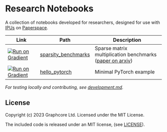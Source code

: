 # Research Notebooks

A collection of notebooks developed for researchers, designed for use with [IPUs](https://www.graphcore.ai/bow-processors) on [Paperspace](https://www.paperspace.com/gradient/notebooks).

| Link | Path | Description |
| --- | --- | --- |
| [![Run on Gradient](https://assets.paperspace.io/img/gradient-badge.svg)](https://console.paperspace.com/github/graphcore-research/notebooks?container=graphcore%2Fpytorch-jupyter%3A3.2.0-ubuntu-20.04&machine=Free-IPU-POD4&file=%2Fsparsity_benchmarks%2FSpMM.ipynb) | [sparsity_benchmarks](sparsity_benchmarks/SpMM.ipynb) | Sparse matrix multiplication benchmarks ([paper on arxiv](https://arxiv.org/abs/2303.16999)) |
| [![Run on Gradient](https://assets.paperspace.io/img/gradient-badge.svg)](https://console.paperspace.com/github/graphcore-research/notebooks?container=graphcore%2Fpytorch-jupyter%3A3.2.0-ubuntu-20.04&machine=Free-IPU-POD4&file=%2Fhello_pytorch%2FHelloPyTorch.ipynb) | [hello_pytorch](hello_pytorch/HelloPyTorch.ipynb) | Minimal PyTorch example |

_For testing locally and contributing, see [development.md](.dev/development.md)._

## License

Copyright (c) 2023 Graphcore Ltd. Licensed under the MIT License.

The included code is released under an MIT license, (see [LICENSE](LICENSE)).
